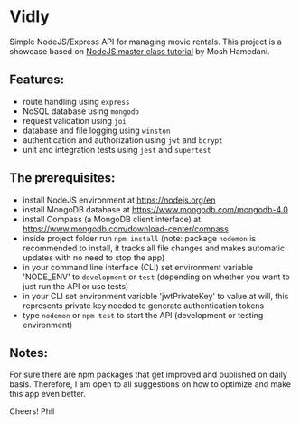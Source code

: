 # Vidly
Simple NodeJS/Express API for managing movie rentals. This project is a showcase based on [NodeJS master class tutorial](https://www.udemy.com/nodejs-master-class) by Mosh Hamedani. 

## Features:
* route handling using `express`
* NoSQL database using `mongodb`
* request validation using `joi`
* database and file logging using `winston`
* authentication and authorization using `jwt` and `bcrypt`
* unit and integration tests using `jest` and `supertest`

## The prerequisites:
* install NodeJS environment at https://nodejs.org/en
* install MongoDB database at https://www.mongodb.com/mongodb-4.0
* install Compass (a MongoDB client interface) at https://www.mongodb.com/download-center/compass
* inside project folder run `npm install` (note: package `nodemon` is recommended to install, it tracks all file changes and makes automatic updates with no need to stop the app)
* in your command line interface (CLI) set environment variable 'NODE_ENV' to `development` or `test` (depending on whether you want to just run the API or use tests)
* in your CLI set environment variable 'jwtPrivateKey' to value at will, this represents private key needed to generate authentication tokens
* type `nodemon` or `npm test` to start the API (development or testing environment)

## Notes:
For sure there are npm packages that get improved and published on daily basis. 
Therefore, I am open to all suggestions on how to optimize and make this app even better.  

Cheers!
Phil
